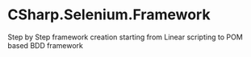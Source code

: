 # CSharp.Selenium.Framework
Step by Step framework creation starting from Linear scripting to POM based BDD framework
